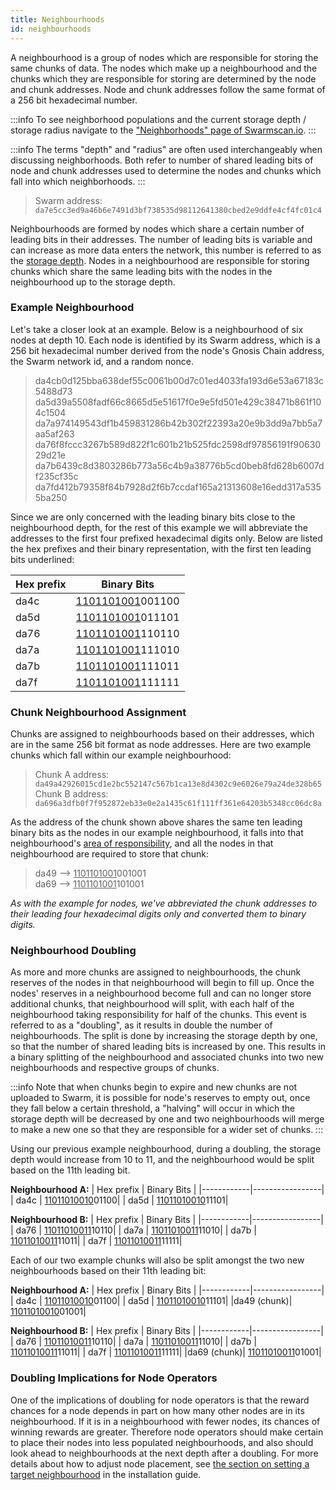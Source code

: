 ```yaml
---
title: Neighbourhoods
id: neighbourhoods
---
```


A neighbourhood is a group of nodes which are responsible for storing the same chunks of data. The nodes which make up a neighbourhood and the chunks which they are responsible for storing are determined by the node and chunk addresses. Node and chunk addresses follow the same format of a 256 bit hexadecimal number. 

:::info
To see neighborhood populations and the current storage depth / storage radius navigate to the ["Neighborhoods" page of Swarmscan.io](https://swarmscan.io/neighborhoods).
:::

:::info
The terms "depth" and "radius" are often used interchangeably when discussing neighborhoods. Both refer to number of shared leading bits of node and chunk addresses used to determine the nodes and chunks which fall into which neighborhoods.
:::

> Swarm address: `da7e5cc3ed9a46b6e7491d3bf738535d98112641380cbed2e9ddfe4cf4fc01c4`

Neighbourhoods are formed by nodes which share a certain number of leading bits in their addresses. The number of leading bits is variable and can increase as more data enters the network, this number is referred to as the [storage depth](/docs/learn/glossary#2b-storage-depth). Nodes in a neighbourhood are responsible for storing chunks which share the same leading bits with the nodes in the neighbourhood up to the storage depth.

### Example Neighbourhood

Let's take a closer look at an example. Below is a neighbourhood of six nodes at depth 10. Each node is identified by its Swarm address, which is a 256 bit hexadecimal number derived from the node's Gnosis Chain address, the Swarm network id, and a random nonce.  

> da4cb0d125bba638def55c0061b00d7c01ed4033fa193d6e53a67183c5488d73
> da5d39a5508fadf66c8665d5e51617f0e9e5fd501e429c38471b861f104c1504
> da7a974149543df1b459831286b42b302f22393a20e9b3dd9a7bb5a7aa5af263
> da76f8fccc3267b589d822f1c601b21b525fdc2598df97856191f9063029d21e
> da7b6439c8d3803286b773a56c4b9a38776b5cd0beb8fd628b6007df235cf35c
> da7fd412b79358f84b7928d2f6b7ccdaf165a21313608e16edd317a5355ba250

Since we are only concerned with the leading binary bits close to the neighbourhood depth, for the rest of this example we will abbreviate the addresses to the first four prefixed hexadecimal digits only. Below are listed the hex prefixes and their binary representation, with the first ten leading bits underlined:

| Hex prefix | Binary Bits     |
|------------|-----------------|
| da4c       | <u>1101101001</u>001100|
| da5d       | <u>1101101001</u>011101|
| da76       | <u>1101101001</u>110110|
| da7a       | <u>1101101001</u>111010|
| da7b       | <u>1101101001</u>111011|
| da7f       | <u>1101101001</u>111111|

### Chunk Neighbourhood Assignment

Chunks are assigned to neighbourhoods based on their addresses, which are in the same 256 bit format as node addresses. Here are two example chunks which fall within our example neighbourhood:

> Chunk A address: `da49a42926015cd1e2bc552147c567b1ca13e8d4302c9e6026e79a24de328b65`   
> Chunk B address: `da696a3dfb0f7f952872eb33e0e2a1435c61f111ff361e64203b5348cc06dc8a`   

As the address of the chunk shown above shares the same ten leading binary bits as the nodes in our example neighbourhood, it falls into that neighbourhood's [area of responsibility](/docs/learn/glossary#2-area-of-responsibility-related-depths), and all the nodes in that neighbourhood are required to store that chunk:

> da49 --> <u>1101101001</u>001001  
> da69 --> <u>1101101001</u>101001 


*As with the example for nodes, we've abbreviated the chunk addresses to their leading four hexadecimal digits only and converted them to binary digits.*

### Neighbourhood Doubling 

As more and more chunks are assigned to neighbourhoods, the chunk reserves of the nodes in that neighbourhood will begin to fill up. Once the nodes' reserves in a neighbourhood become full and can no longer store additional chunks, that neighbourhood will split, with each half of the neighbourhood taking responsibility for half of the chunks. This event is referred to as a "doubling", as it results in double the number of neighbourhoods. The split is done by increasing the storage depth by one, so that the number of shared leading bits is increased by one. This results in a binary splitting of the neighbourhood and associated chunks into two new neighbourhoods and respective groups of chunks.

:::info
Note that when chunks begin to expire and new chunks are not uploaded to Swarm, it is possible for node's reserves to empty out, once they fall below a certain threshold, a "halving" will occur in which the storage depth will be decreased by one and two neighbourhoods will merge to make a new one so that they are responsible for a wider set of chunks.
:::

Using our previous example neighbourhood, during a doubling, the storage depth would increase from 10 to 11, and the neighbourhood would be split based on the 11th leading bit.


**Neighbourhood A:**
| Hex prefix | Binary Bits     |
|------------|-----------------|
| da4c       | <u>11011010010</u>01100|
| da5d       | <u>11011010010</u>11101|


**Neighbourhood B:**
| Hex prefix | Binary Bits     |
|------------|-----------------|
| da76       | <u>11011010011</u>10110|
| da7a       | <u>11011010011</u>11010|
| da7b       | <u>11011010011</u>11011|
| da7f       | <u>11011010011</u>11111|


Each of our two example chunks will also be split amongst the two new neighbourhoods based on their 11th leading bit:


**Neighbourhood A:**
| Hex prefix | Binary Bits     |
|------------|-----------------|
| da4c       | <u>11011010010</u>01100|
| da5d       | <u>11011010010</u>11101|
|da49 (chunk)| <u>11011010010</u>01001|


**Neighbourhood B:**
| Hex prefix | Binary Bits     |
|------------|-----------------|
| da76       | <u>11011010011</u>10110|
| da7a       | <u>11011010011</u>11010|
| da7b       | <u>11011010011</u>11011|
| da7f       | <u>11011010011</u>11111|
|da69 (chunk)| <u>11011010011</u>01001|


### Doubling Implications for Node Operators

One of the implications of doubling for node operators is that the reward chances for a node depends in part on how many other nodes are in its neighbourhood. If it is in a neighbourhood with fewer nodes, its chances of winning rewards are greater. Therefore node operators should make certain to place their nodes into less populated neighbourhoods, and also should look ahead to neighbourhoods at the next depth after a doubling. For more details about how to adjust node placement, see [the section on setting a target neighbourhood](/docs/bee/installation/install#set-target-neighborhood-optional) in the installation guide.